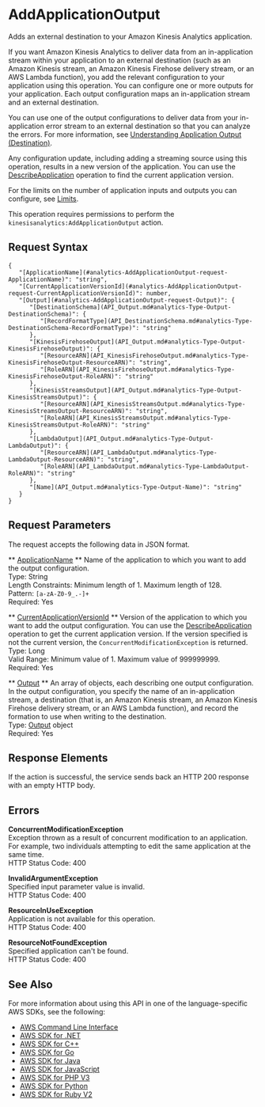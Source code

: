 # AddApplicationOutput<a name="API_AddApplicationOutput"></a>

Adds an external destination to your Amazon Kinesis Analytics application\.

If you want Amazon Kinesis Analytics to deliver data from an in\-application stream within your application to an external destination \(such as an Amazon Kinesis stream, an Amazon Kinesis Firehose delivery stream, or an AWS Lambda function\), you add the relevant configuration to your application using this operation\. You can configure one or more outputs for your application\. Each output configuration maps an in\-application stream and an external destination\.

 You can use one of the output configurations to deliver data from your in\-application error stream to an external destination so that you can analyze the errors\. For more information, see [Understanding Application Output \(Destination\)](http://docs.aws.amazon.com/kinesisanalytics/latest/dev/how-it-works-output.html)\. 

 Any configuration update, including adding a streaming source using this operation, results in a new version of the application\. You can use the [DescribeApplication](API_DescribeApplication.md) operation to find the current application version\.

For the limits on the number of application inputs and outputs you can configure, see [Limits](http://docs.aws.amazon.com/kinesisanalytics/latest/dev/limits.html)\.

This operation requires permissions to perform the `kinesisanalytics:AddApplicationOutput` action\.

## Request Syntax<a name="API_AddApplicationOutput_RequestSyntax"></a>

```
{
   "[ApplicationName](#analytics-AddApplicationOutput-request-ApplicationName)": "string",
   "[CurrentApplicationVersionId](#analytics-AddApplicationOutput-request-CurrentApplicationVersionId)": number,
   "[Output](#analytics-AddApplicationOutput-request-Output)": { 
      "[DestinationSchema](API_Output.md#analytics-Type-Output-DestinationSchema)": { 
         "[RecordFormatType](API_DestinationSchema.md#analytics-Type-DestinationSchema-RecordFormatType)": "string"
      },
      "[KinesisFirehoseOutput](API_Output.md#analytics-Type-Output-KinesisFirehoseOutput)": { 
         "[ResourceARN](API_KinesisFirehoseOutput.md#analytics-Type-KinesisFirehoseOutput-ResourceARN)": "string",
         "[RoleARN](API_KinesisFirehoseOutput.md#analytics-Type-KinesisFirehoseOutput-RoleARN)": "string"
      },
      "[KinesisStreamsOutput](API_Output.md#analytics-Type-Output-KinesisStreamsOutput)": { 
         "[ResourceARN](API_KinesisStreamsOutput.md#analytics-Type-KinesisStreamsOutput-ResourceARN)": "string",
         "[RoleARN](API_KinesisStreamsOutput.md#analytics-Type-KinesisStreamsOutput-RoleARN)": "string"
      },
      "[LambdaOutput](API_Output.md#analytics-Type-Output-LambdaOutput)": { 
         "[ResourceARN](API_LambdaOutput.md#analytics-Type-LambdaOutput-ResourceARN)": "string",
         "[RoleARN](API_LambdaOutput.md#analytics-Type-LambdaOutput-RoleARN)": "string"
      },
      "[Name](API_Output.md#analytics-Type-Output-Name)": "string"
   }
}
```

## Request Parameters<a name="API_AddApplicationOutput_RequestParameters"></a>

The request accepts the following data in JSON format\.

 ** [ApplicationName](#API_AddApplicationOutput_RequestSyntax) **   <a name="analytics-AddApplicationOutput-request-ApplicationName"></a>
Name of the application to which you want to add the output configuration\.  
Type: String  
Length Constraints: Minimum length of 1\. Maximum length of 128\.  
Pattern: `[a-zA-Z0-9_.-]+`   
Required: Yes

 ** [CurrentApplicationVersionId](#API_AddApplicationOutput_RequestSyntax) **   <a name="analytics-AddApplicationOutput-request-CurrentApplicationVersionId"></a>
Version of the application to which you want to add the output configuration\. You can use the [DescribeApplication](API_DescribeApplication.md) operation to get the current application version\. If the version specified is not the current version, the `ConcurrentModificationException` is returned\.   
Type: Long  
Valid Range: Minimum value of 1\. Maximum value of 999999999\.  
Required: Yes

 ** [Output](#API_AddApplicationOutput_RequestSyntax) **   <a name="analytics-AddApplicationOutput-request-Output"></a>
An array of objects, each describing one output configuration\. In the output configuration, you specify the name of an in\-application stream, a destination \(that is, an Amazon Kinesis stream, an Amazon Kinesis Firehose delivery stream, or an AWS Lambda function\), and record the formation to use when writing to the destination\.  
Type: [Output](API_Output.md) object  
Required: Yes

## Response Elements<a name="API_AddApplicationOutput_ResponseElements"></a>

If the action is successful, the service sends back an HTTP 200 response with an empty HTTP body\.

## Errors<a name="API_AddApplicationOutput_Errors"></a>

 **ConcurrentModificationException**   
Exception thrown as a result of concurrent modification to an application\. For example, two individuals attempting to edit the same application at the same time\.  
HTTP Status Code: 400

 **InvalidArgumentException**   
Specified input parameter value is invalid\.  
HTTP Status Code: 400

 **ResourceInUseException**   
Application is not available for this operation\.  
HTTP Status Code: 400

 **ResourceNotFoundException**   
Specified application can't be found\.  
HTTP Status Code: 400

## See Also<a name="API_AddApplicationOutput_SeeAlso"></a>

For more information about using this API in one of the language\-specific AWS SDKs, see the following:
+  [AWS Command Line Interface](http://docs.aws.amazon.com/goto/aws-cli/kinesisanalytics-2015-08-14/AddApplicationOutput) 
+  [AWS SDK for \.NET](http://docs.aws.amazon.com/goto/DotNetSDKV3/kinesisanalytics-2015-08-14/AddApplicationOutput) 
+  [AWS SDK for C\+\+](http://docs.aws.amazon.com/goto/SdkForCpp/kinesisanalytics-2015-08-14/AddApplicationOutput) 
+  [AWS SDK for Go](http://docs.aws.amazon.com/goto/SdkForGoV1/kinesisanalytics-2015-08-14/AddApplicationOutput) 
+  [AWS SDK for Java](http://docs.aws.amazon.com/goto/SdkForJava/kinesisanalytics-2015-08-14/AddApplicationOutput) 
+  [AWS SDK for JavaScript](http://docs.aws.amazon.com/goto/AWSJavaScriptSDK/kinesisanalytics-2015-08-14/AddApplicationOutput) 
+  [AWS SDK for PHP V3](http://docs.aws.amazon.com/goto/SdkForPHPV3/kinesisanalytics-2015-08-14/AddApplicationOutput) 
+  [AWS SDK for Python](http://docs.aws.amazon.com/goto/boto3/kinesisanalytics-2015-08-14/AddApplicationOutput) 
+  [AWS SDK for Ruby V2](http://docs.aws.amazon.com/goto/SdkForRubyV2/kinesisanalytics-2015-08-14/AddApplicationOutput) 